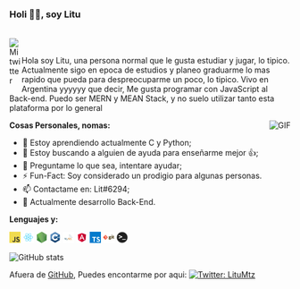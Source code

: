 ### Holi 👋🏻, soy Litu

<br/>

<a href="https://twitter.com/LituMtz">
  <img align="left" alt="Mi twitter" width="22px" src="https://cdn.jsdelivr.net/npm/simple-icons@3.5.0/icons/twitter.svg" />
</a>

<br />


Hola soy Litu, una persona normal que le gusta estudiar y jugar, lo tipico. Actualmente sigo en epoca de estudios y planeo graduarme lo mas rapido que pueda para despreocuparme un poco, lo tipico. Vivo en Argentina yyyyyy que decir, Me gusta programar con JavaScript al Back-end. Puedo ser MERN y MEAN Stack, y no suelo utilizar tanto esta plataforma por lo general


  <img align="right" alt="GIF" src="https://i.pinimg.com/originals/2e/40/e6/2e40e6f588cd421e03fedb61135881ed.gif" />
  
**Cosas Personales, nomas:**

- 🌱 Estoy aprendiendo actualmente C y Python; 
- 🤔 Estoy buscando a alguien de ayuda para enseñarme mejor 👍;
- 💬 Preguntame lo que sea, intentare ayudar;
- ⚡️ Fun-Fact: Soy considerado un prodigio para algunas personas. 
- 📫 Contactame en: Lit#6294;
- 🔭 Actualmente desarrollo Back-End.

**Lenguajes y:**  

<code><img height="20" src="https://raw.githubusercontent.com/github/explore/80688e429a7d4ef2fca1e82350fe8e3517d3494d/topics/javascript/javascript.png"></code>
<code><img height="20" src="https://raw.githubusercontent.com/github/explore/80688e429a7d4ef2fca1e82350fe8e3517d3494d/topics/react/react.png"></code>
<code><img height="20" src="https://raw.githubusercontent.com/github/explore/80688e429a7d4ef2fca1e82350fe8e3517d3494d/topics/nodejs/nodejs.png"></code>
<code><img height="20" src="https://raw.githubusercontent.com/github/explore/80688e429a7d4ef2fca1e82350fe8e3517d3494d/topics/cpp/cpp.png"></code>
<code><img height="20" src="https://raw.githubusercontent.com/github/explore/80688e429a7d4ef2fca1e82350fe8e3517d3494d/topics/mysql/mysql.png"></code>
<code><img height="20" src="https://raw.githubusercontent.com/github/explore/80688e429a7d4ef2fca1e82350fe8e3517d3494d/topics/angular/angular.png"></code>
<code><img height="20" src="https://raw.githubusercontent.com/github/explore/80688e429a7d4ef2fca1e82350fe8e3517d3494d/topics/typescript/typescript.png"></code>
<code><img height="20" src="https://raw.githubusercontent.com/github/explore/80688e429a7d4ef2fca1e82350fe8e3517d3494d/topics/git/git.png"></code>
<code><img height="20" src="https://raw.githubusercontent.com/github/explore/80688e429a7d4ef2fca1e82350fe8e3517d3494d/topics/terminal/terminal.png"></code>



![GitHub stats](https://github-readme-stats.vercel.app/api?username=LituMtz&show_icons=true)

Afuera de [GitHub](https://github.com/LituMtz/), Puedes encontarme por aqui:
[![Twitter: LituMtz](https://img.shields.io/twitter/follow/LituMtz?style=social)](https://twitter.com/LituMtz)
